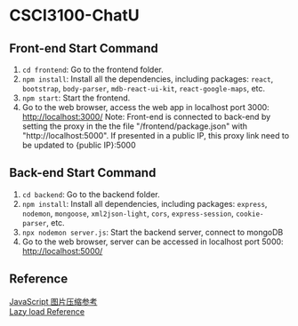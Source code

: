 # CSCI3100-ChatU
## Front-end Start Command  

1. `cd frontend`: Go to the frontend folder.  
2. `npm install`: Install all the dependencies, including packages: `react`, `bootstrap`, `body-parser`, `mdb-react-ui-kit`, `react-google-maps`, etc. 
3. `npm start`: Start the frontend.
4. Go to the web browser, access the web app in localhost port 3000: [http://localhost:3000/](http://localhost:3000/)
Note: Front-end is connected to back-end by setting the proxy in the the file "/frontend/package.json" with "http://localhost:5000". If presented in a public IP, this proxy link need to be updated to {public IP}:5000

## Back-end Start Command

1. `cd backend`: Go to the backend folder.
2. `npm install`: Install all dependencies, including packages: `express`, `nodemon`, `mongoose`, `xml2json-light`, `cors`, `express-session`, `cookie-parser`, etc. 
3. `npx nodemon server.js`: Start the backend server, connect to mongoDB
4. Go to the web browser, server can be accessed in localhost port 5000: [http://localhost:5000/](http://localhost:5000/)


## Reference
[JavaScript 图片压缩参考](https://github.com/wuwhs/js-image-compressor/blob/master/README-CN.md)  
[Lazy load Reference](https://developer.mozilla.org/en-US/docs/Web/Performance/Lazy_loading)  
